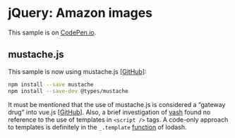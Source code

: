 # jQuery: Amazon images

This sample is on [CodePen.io](https://codepen.io/rasx/pen/EqlCF).

## mustache.js

This sample is now using mustache.js [[GitHub]](https://github.com/janl/mustache.js):

```bash
npm install --save mustache
npm install --save-dev @types/mustache
```

It must be mentioned that the use of mustache.js is considered a “gateway drug” into vue.js [[GitHub]](https://github.com/vuejs/vue). Also, a brief investigation of [vash](https://github.com/kirbysayshi/vash) found no reference to the use of templates in `<script />` tags. A code-only approach to templates is definitely in the `_.template` [function](https://lodash.com/docs/4.17.4#template) of lodash.